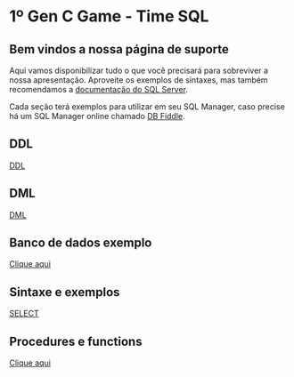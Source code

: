# 1º Gen C Game - Time SQL


## Bem vindos a nossa página de suporte

Aqui vamos disponibilizar tudo o que você precisará para sobreviver a nossa apresentação.
Aproveite os exemplos de sintaxes, mas também recomendamos a [documentação do SQL Server](https://docs.microsoft.com/pt-br/sql/t-sql/language-reference?view=sql-server-ver15).

Cada seção terá exemplos para utilizar em seu SQL Manager, caso precise há um SQL Manager online chamado [DB Fiddle](https://dbfiddle.uk/).

## DDL

[DDL](paginas/ddl.md)

## DML

[DML](create.md)

## Banco de dados exemplo

[Clique aqui](baseDados.sql)


## Sintaxe e exemplos

[SELECT](select.md)

## Procedures e functions

[Clique aqui](create.md)
